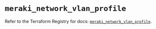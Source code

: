 # `meraki_network_vlan_profile`

Refer to the Terraform Registry for docs: [`meraki_network_vlan_profile`](https://registry.terraform.io/providers/ciscodevnet/meraki/1.7.1/docs/resources/network_vlan_profile).
